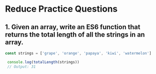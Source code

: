 # Reduce Practice Questions

## 1. Given an array, write an ES6 function that returns the total length of all the strings in an array.

```javaScript
const strings = ['grape', 'orange', 'papaya', 'kiwi', 'watermelon']

 console.log(totalLength(strings))
 // Output: 31
```
